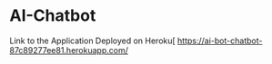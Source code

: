 # AI-Chatbot
Link to the Application Deployed on Heroku[
https://ai-bot-chatbot-87c89277ee81.herokuapp.com/
